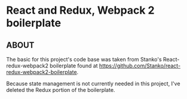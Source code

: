 # React and Redux, Webpack 2 boilerplate



## ABOUT

The basic for this project's code base was taken from Stanko's React-redux-webpack2 boilerplate found at <https://github.com/Stanko/react-redux-webpack2-boilerplate>.

Because state management is not currently needed in this project, I've deleted the Redux portion of the boilerplate.
